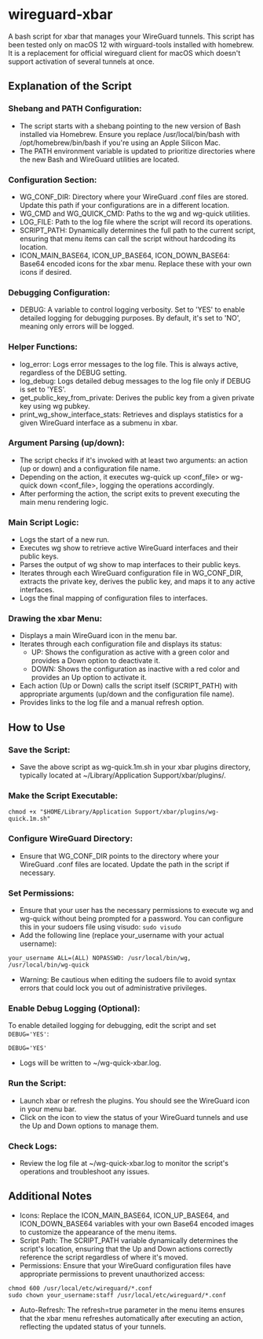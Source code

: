 # wireguard-xbar
A bash script for xbar that manages your WireGuard tunnels. This script has been tested only on macOS 12 with wirguard-tools installed with homebrew. It is a replacement for official wireguard client for macOS which doesn't support activation of several tunnels at once.
## Explanation of the Script
### Shebang and PATH Configuration:
- The script starts with a shebang pointing to the new version of Bash installed via Homebrew. Ensure you replace /usr/local/bin/bash with /opt/homebrew/bin/bash if you're using an Apple Silicon Mac.
- The PATH environment variable is updated to prioritize directories where the new Bash and WireGuard utilities are located.
### Configuration Section:
- WG_CONF_DIR: Directory where your WireGuard .conf files are stored. Update this path if your configurations are in a different location.
- WG_CMD and WG_QUICK_CMD: Paths to the wg and wg-quick utilities.
- LOG_FILE: Path to the log file where the script will record its operations.
- SCRIPT_PATH: Dynamically determines the full path to the current script, ensuring that menu items can call the script without hardcoding its location.
- ICON_MAIN_BASE64, ICON_UP_BASE64, ICON_DOWN_BASE64: Base64 encoded icons for the xbar menu. Replace these with your own icons if desired.
### Debugging Configuration:
- DEBUG: A variable to control logging verbosity. Set to 'YES' to enable detailed logging for debugging purposes. By default, it's set to 'NO', meaning only errors will be logged.
### Helper Functions:
- log_error: Logs error messages to the log file. This is always active, regardless of the DEBUG setting.
- log_debug: Logs detailed debug messages to the log file only if DEBUG is set to 'YES'.
- get_public_key_from_private: Derives the public key from a given private key using wg pubkey.
- print_wg_show_interface_stats: Retrieves and displays statistics for a given WireGuard interface as a submenu in xbar.
### Argument Parsing (up/down):
- The script checks if it's invoked with at least two arguments: an action (up or down) and a configuration file name.
- Depending on the action, it executes wg-quick up <conf_file> or wg-quick down <conf_file>, logging the operations accordingly.
- After performing the action, the script exits to prevent executing the main menu rendering logic.
### Main Script Logic:
- Logs the start of a new run.
- Executes wg show to retrieve active WireGuard interfaces and their public keys.
- Parses the output of wg show to map interfaces to their public keys.
- Iterates through each WireGuard configuration file in WG_CONF_DIR, extracts the private key, derives the public key, and maps it to any active interfaces.
- Logs the final mapping of configuration files to interfaces.
### Drawing the xbar Menu:
- Displays a main WireGuard icon in the menu bar.
- Iterates through each configuration file and displays its status:
  - UP: Shows the configuration as active with a green color and provides a Down option to deactivate it.
  - DOWN: Shows the configuration as inactive with a red color and provides an Up option to activate it.
- Each action (Up or Down) calls the script itself (SCRIPT_PATH) with appropriate arguments (up/down and the configuration file name).
- Provides links to the log file and a manual refresh option.
## How to Use
### Save the Script:
- Save the above script as wg-quick.1m.sh in your xbar plugins directory, typically located at ~/Library/Application Support/xbar/plugins/.
### Make the Script Executable:
```
chmod +x "$HOME/Library/Application Support/xbar/plugins/wg-quick.1m.sh"
```
### Configure WireGuard Directory:
- Ensure that WG_CONF_DIR points to the directory where your WireGuard .conf files are located. Update the path in the script if necessary.
### Set Permissions:
- Ensure that your user has the necessary permissions to execute wg and wg-quick without being prompted for a password. You can configure this in your sudoers file using visudo: `sudo visudo`
- Add the following line (replace your_username with your actual username):
```
your_username ALL=(ALL) NOPASSWD: /usr/local/bin/wg, /usr/local/bin/wg-quick
```
- Warning: Be cautious when editing the sudoers file to avoid syntax errors that could lock you out of administrative privileges.
### Enable Debug Logging (Optional):
To enable detailed logging for debugging, edit the script and set `DEBUG='YES'`:
```
DEBUG='YES'
```
- Logs will be written to ~/wg-quick-xbar.log.
### Run the Script:
- Launch xbar or refresh the plugins. You should see the WireGuard icon in your menu bar.
- Click on the icon to view the status of your WireGuard tunnels and use the Up and Down options to manage them.
### Check Logs:
- Review the log file at ~/wg-quick-xbar.log to monitor the script's operations and troubleshoot any issues.
## Additional Notes
- Icons: Replace the ICON_MAIN_BASE64, ICON_UP_BASE64, and ICON_DOWN_BASE64 variables with your own Base64 encoded images to customize the appearance of the menu items.
- Script Path: The SCRIPT_PATH variable dynamically determines the script's location, ensuring that the Up and Down actions correctly reference the script regardless of where it's moved.
- Permissions: Ensure that your WireGuard configuration files have appropriate permissions to prevent unauthorized access:
```
chmod 600 /usr/local/etc/wireguard/*.conf
sudo chown your_username:staff /usr/local/etc/wireguard/*.conf
```
- Auto-Refresh: The refresh=true parameter in the menu items ensures that the xbar menu refreshes automatically after executing an action, reflecting the updated status of your tunnels.


  
